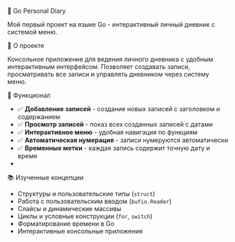 📓 Go Personal Diary

Мой первый проект на языке Go - интерактивный личный дневник с системой меню.

🎯 О проекте

Консольное приложение для ведения личного дневника с удобным интерактивным интерфейсом. Позволяет создавать записи, просматривать все записи и управлять дневником через систему меню.

🚀 Функционал

- ✅ **Добавление записей** - создание новых записей с заголовком и содержанием
- ✅ **Просмотр записей** - показ всех созданных записей с датами  
- ✅ **Интерактивное меню** - удобная навигация по функциям
- ✅ **Автоматическая нумерация** - записи нумеруются автоматически
- ✅ **Временные метки** - каждая запись содержит точную дату и время
- 
📚 Изученные концепции

- Структуры и пользовательские типы (`struct`)
- Работа с пользовательским вводом (`bufio.Reader`)
- Слайсы и динамические массивы
- Циклы и условные конструкции (`for`, `switch`)
- Форматирование времени в Go
- Интерактивные консольные приложения
